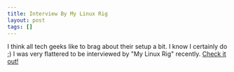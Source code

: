 ```yaml
---
title: Interview By My Linux Rig
layout: post
tags: []
---
```



 I think all tech geeks like to brag about their setup a bit. I know I certainly do ;) I was very flattered to be interviewed by "My Linux Rig" recently. [Check it out!](http://www.mylinuxrig.com/post/64783739173/the-linux-setup-dale-hamel-operations-developer)
